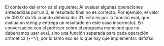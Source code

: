 El contexto del error es el siguiente: Al evaluar algunas operaciones antecedidas por un 0, el resultado final no es correcto. Por ejemplo, el valor de 062/2 
da 25 cuando debería dar 31. Esto es por la función eval, que evalua un string y entrega un resultado en este caso incorrecto). 
En conversación con el profesor sobre el programa mencionó que no deberíamos usar eval, sino una función separada para cada operación aritmética (+-*/), por
lo tanto eso es lo que hay que implementar. 
dsfsfsd